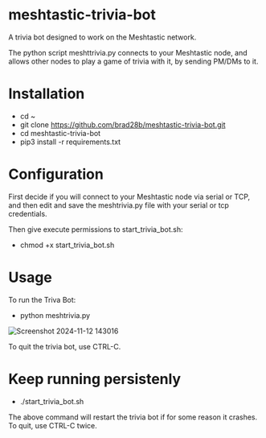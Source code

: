 # meshtastic-trivia-bot
A trivia bot designed to work on the Meshtastic network.

The python script meshttrivia.py connects to your Meshtastic node, and allows other nodes to play a game of trivia with it, by sending PM/DMs to it.

# Installation

* cd ~
* git clone https://github.com/brad28b/meshtastic-trivia-bot.git
* cd meshtastic-trivia-bot
* pip3 install -r requirements.txt

# Configuration

First decide if you will connect to your Meshtastic node via serial or TCP, and then edit and save the meshtrivia.py file with your serial or tcp credentials.

Then give execute permissions to start_trivia_bot.sh:

* chmod +x start_trivia_bot.sh

# Usage

To run the Triva Bot:

* python meshtrivia.py
  
![Screenshot 2024-11-12 143016](https://github.com/user-attachments/assets/46ccc792-6250-4e26-aeb1-d01b520d0d9e)

To quit the trivia bot, use CTRL-C.


# Keep running persistenly

* ./start_trivia_bot.sh

The above command will restart the trivia bot if for some reason it crashes. To quit, use CTRL-C twice.




